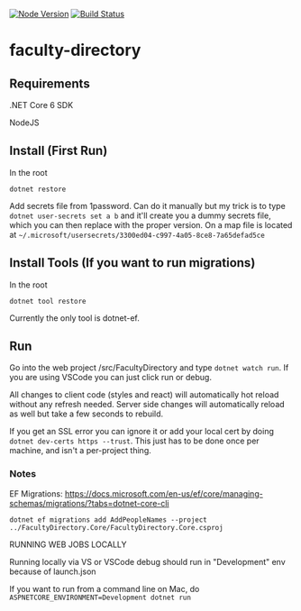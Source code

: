 [![Node Version](https://img.shields.io/badge/dynamic/json?color=green&label=node&query=%24.engines.node&url=https%3A%2F%2Fraw.githubusercontent.com%2Fucdavis%2Ffaculty-directory%2Fmaster%2Fsrc%2FFacultyDirectory%2FClientApp%2Fpackage.json)](https://img.shields.io/badge/dynamic/json?color=green&label=node&query=%24.engines.node&url=https%3A%2F%2Fraw.githubusercontent.com%2Fucdavis%2Ffaculty-directory%2Fmaster%2Fsrc%2FFacultyDirectory%2FClientApp%2Fpackage.json)
[![Build Status](https://dev.azure.com/ucdavis/Faculty%20Directory/_apis/build/status%2Fucdavis.faculty-directory?branchName=master)](https://dev.azure.com/ucdavis/Faculty%20Directory/_apis/build/status%2Fucdavis.faculty-directory?branchName=master)

# faculty-directory

## Requirements

.NET Core 6 SDK

NodeJS

## Install (First Run)

In the root

`dotnet restore`

Add secrets file from 1password. Can do it manually but my trick is to type `dotnet user-secrets set a b` and it'll create you a dummy secrets file, which you can then replace with the proper version.  On a map file is located at `~/.microsoft/usersecrets/3300ed04-c997-4a05-8ce8-7a65defad5ce`

## Install Tools (If you want to run migrations)

In the root

`dotnet tool restore`

Currently the only tool is dotnet-ef.

## Run

Go into the web project /src/FacultyDirectory and type `dotnet watch run`.  If you are using VSCode you can just click run or debug.

All changes to client code (styles and react) will automatically hot reload without any refresh needed.  Server side changes will automatically reload as well but take a few seconds to rebuild.

If you get an SSL error you can ignore it or add your local cert by doing `dotnet dev-certs https --trust`.  This just has to be done once per machine, and isn't a per-project thing.

### Notes

EF Migrations:
https://docs.microsoft.com/en-us/ef/core/managing-schemas/migrations/?tabs=dotnet-core-cli

`dotnet ef migrations add AddPeopleNames --project ../FacultyDirectory.Core/FacultyDirectory.Core.csproj`

RUNNING WEB JOBS LOCALLY

Running locally via VS or VSCode debug should run in "Development" env because of launch.json

If you want to run from a command line on Mac, do `ASPNETCORE_ENVIRONMENT=Development dotnet run`

